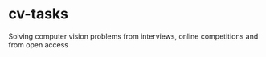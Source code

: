 # cv-tasks
Solving computer vision problems from interviews, online competitions and from open access
